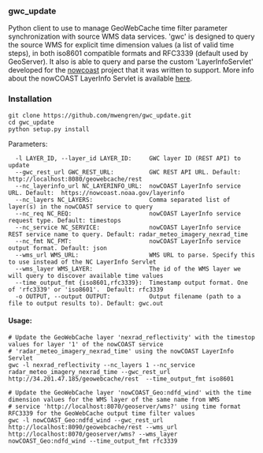 ### gwc_update ###
Python client to use to manage GeoWebCache time filter parameter synchronization with source WMS data services.  'gwc'
is designed to query the source WMS for explicit time dimension values (a list of valid time steps), in both iso8601
compatible formats and RFC3339 (default used by GeoServer).  It also is able to query and parse the custom 'LayerInfoServlet'
developed for the [nowcoast](https://nowcoast.noaa.gov) project that it was written to support.  More info about the
nowCOAST LayerInfo Servlet is available [here](https://nowcoast.noaa.gov/help/#!section=layerinfo).


### Installation ###
```
git clone https://github.com/mwengren/gwc_update.git
cd gwc_update
python setup.py install
```


Parameters:

```
  -l LAYER_ID, --layer_id LAYER_ID:     GWC layer ID (REST API) to update
  --gwc_rest_url GWC_REST_URL:          GWC REST API URL. Default:  http://localhost:8080/geowebcache/rest
  --nc_layerinfo_url NC_LAYERINFO_URL:  nowCOAST LayerInfo service URL. Default:  https://nowcoast.noaa.gov/layerinfo
  --nc_layers NC_LAYERS:                Comma separated list of layer(s) in the nowCOAST service to query
  --nc_req NC_REQ:                      nowCOAST LayerInfo service request type. Default: timestops
  --nc_service NC_SERVICE:              nowCOAST LayerInfo service REST service name to query. Default: radar_meteo_imagery_nexrad_time
  --nc_fmt NC_FMT:                      nowCOAST LayerInfo service output format. Default: json
  --wms_url WMS_URL:                    WMS URL to parse. Specify this to use instead of the NC LayerInfo Servlet
  --wms_layer WMS_LAYER:                The id of the WMS layer we will query to discover available time values
  --time_output_fmt {iso8601,rfc3339}:  Timestamp output format. One of 'rfc3339' or 'iso8601'.  Default: rfc3339
  -o OUTPUT, --output OUTPUT:           Output filename (path to a file to output results to). Default: gwc.out

```




#### Usage: ####
```
# Update the GeoWebCache layer 'nexrad_reflectivity' with the timestop values for layer '1' of the nowCOAST service
# 'radar_meteo_imagery_nexrad_time' using the nowCOAST LayerInfo Servlet
gwc -l nexrad_reflectivity --nc_layers 1 --nc_service radar_meteo_imagery_nexrad_time --gwc_rest_url http://34.201.47.185/geowebcache/rest  --time_output_fmt iso8601

# Update the GeoWebCache layer 'nowCOAST_Geo:ndfd_wind' with the time dimension values for the WMS layer of the same name from WMS
# service 'http://localhost:8070/geoserver/wms?' using time format RFC3339 for the GeoWebCache output time filter values
gwc -l nowCOAST_Geo:ndfd_wind --gwc_rest_url http://localhost:8090/geowebcache/rest --wms_url http://localhost:8070/geoserver/wms? --wms_layer nowCOAST_Geo:ndfd_wind --time_output_fmt rfc3339

```
